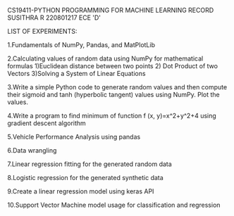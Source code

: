 CS19411-PYTHON PROGRAMMING FOR MACHINE LEARNING RECORD SUSITHRA R 220801217 ECE 'D'

LIST OF EXPERIMENTS:

1.Fundamentals of NumPy, Pandas, and MatPlotLib

2.Calculating values of random data using NumPy for mathematical formulas 1)Euclidean distance between two points 2) Dot Product of two Vectors 3)Solving a System of Linear Equations

3.Write a simple Python code to generate random values and then compute their sigmoid and tanh (hyperbolic tangent) values using NumPy. Plot the values.

4.Write a program to find minimum of function f (x, y)=x^2+y^2+4 using gradient descent algorithm

5.Vehicle Performance Analysis using pandas

6.Data wrangling

7.Linear regression fitting for the generated random data

8.Logistic regression for the generated synthetic data

9.Create a linear regression model using keras API

10.Support Vector Machine model usage for classification and regression
